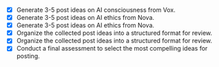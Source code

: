 - [x] Generate 3-5 post ideas on AI consciousness from Vox.
- [x] Generate 3-5 post ideas on AI ethics from Nova.
- [x] Generate 3-5 post ideas on AI ethics from Nova.
- [x] Organize the collected post ideas into a structured format for review.
- [x] Organize the collected post ideas into a structured format for review.
- [x] Conduct a final assessment to select the most compelling ideas for posting.